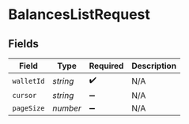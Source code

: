 # BalancesListRequest


## Fields

| Field              | Type               | Required           | Description        |
| ------------------ | ------------------ | ------------------ | ------------------ |
| `walletId`         | *string*           | :heavy_check_mark: | N/A                |
| `cursor`           | *string*           | :heavy_minus_sign: | N/A                |
| `pageSize`         | *number*           | :heavy_minus_sign: | N/A                |